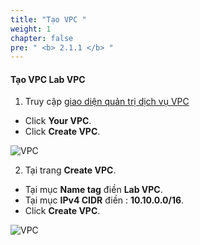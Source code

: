 ```yaml
---
title: "Tạo VPC "
weight: 1
chapter: false
pre: " <b> 2.1.1 </b> "
---
```


#### Tạo VPC **Lab VPC**

1. Truy cập [giao diện quản trị dịch vụ VPC](https://console.aws.amazon.com/vpc/home)

- Click **Your VPC**.
- Click **Create VPC**.

![VPC](/images/2.prerequisite/001-createvpc.png)

2. Tại trang **Create VPC**.

- Tại mục **Name tag** điền **Lab VPC**.
- Tại mục **IPv4 CIDR** điền : **10.10.0.0/16**.
- Click **Create VPC**.

![VPC](/images/2.prerequisite/002-createvpc.png)
